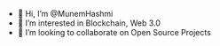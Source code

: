 - 👋 Hi, I’m @MunemHashmi
- 👀 I’m interested in Blockchain, Web 3.0
- 💞️ I’m looking to collaborate on Open Source Projects

<!---
MunemHashmi/MunemHashmi is a ✨ special ✨ repository because its `README.md` (this file) appears on your GitHub profile.
You can click the Preview link to take a look at your changes.
--->
